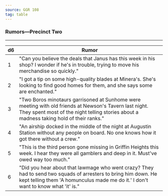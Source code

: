 ```yaml
---
source: GGR 108
tag: table
---
```


### Rumors—Precinct Two
---
|d6|Rumor|
|----|------------|
|1|"Can you believe the deals that Janus has this week in his shop? I wonder if he's in trouble, trying to move his merchandise so quickly."|
|2|"I got a tip on some high-quality blades at Minera's. She's looking to find good homes for them, and she says some are enchanted."|
|3|"Two Boros minotaurs garrisoned at Sunhome were meeting with old friends at Newson's Tavern last night. They spent most of the night telling stories about a madness taking hold of their ranks."|
|4|"An airship docked in the middle of the night at Augustin Station without any people on board. No one knows how it got there without a crew."|
|5|"This is the third person gone missing in Griffin Heights this week. I hear they were all gamblers and deep in it. Must've owed way too much."|
|6|"Did you hear about that lawmage who went crazy? They had to send two squads of arresters to bring him down. He kept telling them 'A homunculus made me do it.' I don't want to know what 'it' is."|
